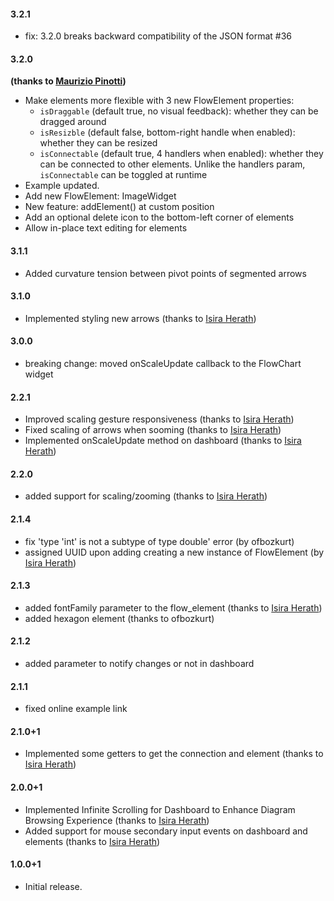 #### 3.2.1
- fix: 3.2.0 breaks backward compatibility of the JSON format #36

#### 3.2.0
**(thanks to [Maurizio Pinotti](https://github.com/mauriziopinotti))**
- Make elements more flexible with 3 new FlowElement properties:
  - `isDraggable` (default true, no visual feedback): whether they can be dragged around
  - `isResizble` (default false, bottom-right handle when enabled): whether they can be resized
  - `isConnectable` (default true, 4 handlers when enabled): whether they can be connected to other elements. Unlike the handlers param, `isConnectable` can be toggled at runtime
- Example updated.
- Add new FlowElement: ImageWidget
- New feature: addElement() at custom position
- Add an optional delete icon to the bottom-left corner of elements
- Allow in-place text editing for elements

#### 3.1.1
* Added curvature tension between pivot points of segmented arrows

#### 3.1.0
* Implemented styling new arrows (thanks to [Isira Herath](https://github.com/SL-Pirate))

#### 3.0.0
* breaking change: moved onScaleUpdate callback to the FlowChart widget

#### 2.2.1
* Improved scaling gesture responsiveness (thanks to [Isira Herath](https://github.com/SL-Pirate))
* Fixed scaling of arrows when sooming (thanks to [Isira Herath](https://github.com/SL-Pirate))
* Implemented onScaleUpdate method on dashboard (thanks to [Isira Herath](https://github.com/SL-Pirate))

#### 2.2.0
* added support for scaling/zooming (thanks to [Isira Herath](https://github.com/SL-Pirate))

#### 2.1.4
* fix 'type 'int' is not a subtype of type double' error (by ofbozkurt)
* assigned UUID upon adding creating a new instance of FlowElement (by [Isira Herath](https://github.com/SL-Pirate))

#### 2.1.3
* added fontFamily parameter to the flow_element (thanks to [Isira Herath](https://github.com/SL-Pirate))
* added hexagon element (thanks to ofbozkurt)

#### 2.1.2
* added parameter to notify changes or not in dashboard

#### 2.1.1
* fixed online example link

#### 2.1.0+1
*  Implemented some getters to get the connection and element (thanks to [Isira Herath](https://github.com/SL-Pirate))

#### 2.0.0+1
* Implemented Infinite Scrolling for Dashboard to Enhance Diagram Browsing Experience (thanks to [Isira Herath](https://github.com/SL-Pirate))
* Added support for mouse secondary input events on dashboard and elements (thanks to [Isira Herath](https://github.com/SL-Pirate))

#### 1.0.0+1

* Initial release.
